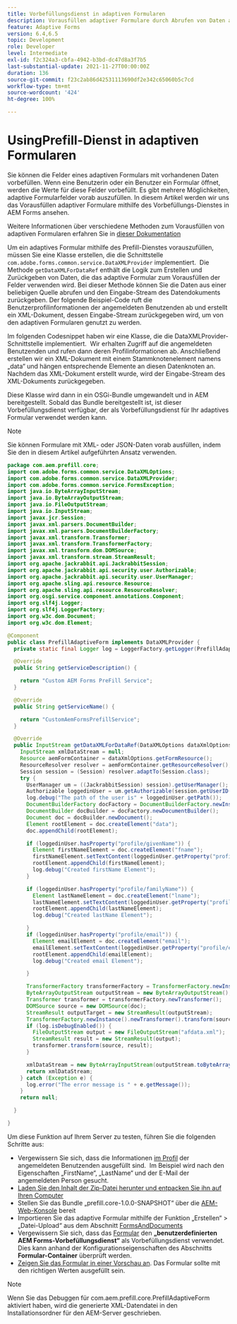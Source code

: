 ```yaml
---
title: Vorbefüllungsdienst in adaptiven Formularen
description: Vorausfüllen adaptiver Formulare durch Abrufen von Daten aus Backend-Datenquellen.
feature: Adaptive Forms
version: 6.4,6.5
topic: Development
role: Developer
level: Intermediate
exl-id: f2c324a3-cbfa-4942-b3bd-dc47d8a3f7b5
last-substantial-update: 2021-11-27T00:00:00Z
duration: 136
source-git-commit: f23c2ab86d42531113690df2e342c65060b5c7cd
workflow-type: tm+mt
source-wordcount: '424'
ht-degree: 100%

---
```


# UsingPrefill-Dienst in adaptiven Formularen

Sie können die Felder eines adaptiven Formulars mit vorhandenen Daten vorbefüllen. Wenn eine Benutzerin oder ein Benutzer ein Formular öffnet, werden die Werte für diese Felder vorbefüllt. Es gibt mehrere Möglichkeiten, adaptive Formularfelder vorab auszufüllen. In diesem Artikel werden wir uns das Vorausfüllen adaptiver Formulare mithilfe des Vorbefüllungs-Dienstes in AEM Forms ansehen.

Weitere Informationen über verschiedene Methoden zum Vorausfüllen von adaptiven Formularen erfahren Sie in [dieser Dokumentation](https://helpx.adobe.com/de/experience-manager/6-4/forms/using/prepopulate-adaptive-form-fields.html#AEMFormsprefillservice)

Um ein adaptives Formular mithilfe des Prefill-Dienstes vorauszufüllen, müssen Sie eine Klasse erstellen, die die Schnittstelle `com.adobe.forms.common.service.DataXMLProvider` implementiert.  Die Methode `getDataXMLForDataRef` enthält die Logik zum Erstellen und Zurückgeben von Daten, die das adaptive Formular zum Vorausfüllen der Felder verwenden wird. Bei dieser Methode können Sie die Daten aus einer beliebigen Quelle abrufen und den Eingabe-Stream des Datendokuments zurückgeben. Der folgende Beispiel-Code ruft die Benutzerprofilinformationen der angemeldeten Benutzenden ab und erstellt ein XML-Dokument, dessen Eingabe-Stream zurückgegeben wird, um von den adaptiven Formularen genutzt zu werden.

Im folgenden Codesnippet haben wir eine Klasse, die die DataXMLProvider-Schnittstelle implementiert.  Wir erhalten Zugriff auf die angemeldeten Benutzenden und rufen dann deren Profilinformationen ab. Anschließend erstellen wir ein XML-Dokument mit einem Stammknotenelement namens „data“ und hängen entsprechende Elemente an diesen Datenknoten an. Nachdem das XML-Dokument erstellt wurde, wird der Eingabe-Stream des XML-Dokuments zurückgegeben.

Diese Klasse wird dann in ein OSGi-Bundle umgewandelt und in AEM bereitgestellt. Sobald das Bundle bereitgestellt ist, ist dieser Vorbefüllungsdienst verfügbar, der als Vorbefüllungsdienst für Ihr adaptives Formular verwendet werden kann.

>[!NOTE]
>
>Sie können Formulare mit XML- oder JSON-Daten vorab ausfüllen, indem Sie den in diesem Artikel aufgeführten Ansatz verwenden.

```java
package com.aem.prefill.core;
import com.adobe.forms.common.service.DataXMLOptions;
import com.adobe.forms.common.service.DataXMLProvider;
import com.adobe.forms.common.service.FormsException;
import java.io.ByteArrayInputStream;
import java.io.ByteArrayOutputStream;
import java.io.FileOutputStream;
import java.io.InputStream;
import javax.jcr.Session;
import javax.xml.parsers.DocumentBuilder;
import javax.xml.parsers.DocumentBuilderFactory;
import javax.xml.transform.Transformer;
import javax.xml.transform.TransformerFactory;
import javax.xml.transform.dom.DOMSource;
import javax.xml.transform.stream.StreamResult;
import org.apache.jackrabbit.api.JackrabbitSession;
import org.apache.jackrabbit.api.security.user.Authorizable;
import org.apache.jackrabbit.api.security.user.UserManager;
import org.apache.sling.api.resource.Resource;
import org.apache.sling.api.resource.ResourceResolver;
import org.osgi.service.component.annotations.Component;
import org.slf4j.Logger;
import org.slf4j.LoggerFactory;
import org.w3c.dom.Document;
import org.w3c.dom.Element;

@Component
public class PrefillAdaptiveForm implements DataXMLProvider {
  private static final Logger log = LoggerFactory.getLogger(PrefillAdaptiveForm.class);

  @Override
  public String getServiceDescription() {

    return "Custom AEM Forms PreFill Service";
  }

  @Override
  public String getServiceName() {

    return "CustomAemFormsPrefillService";
  }

  @Override
  public InputStream getDataXMLForDataRef(DataXMLOptions dataXmlOptions) throws FormsException {
    InputStream xmlDataStream = null;
    Resource aemFormContainer = dataXmlOptions.getFormResource();
    ResourceResolver resolver = aemFormContainer.getResourceResolver();
    Session session = (Session) resolver.adaptTo(Session.class);
    try {
      UserManager um = ((JackrabbitSession) session).getUserManager();
      Authorizable loggedinUser = um.getAuthorizable(session.getUserID());
      log.debug("The path of the user is" + loggedinUser.getPath());
      DocumentBuilderFactory docFactory = DocumentBuilderFactory.newInstance();
      DocumentBuilder docBuilder = docFactory.newDocumentBuilder();
      Document doc = docBuilder.newDocument();
      Element rootElement = doc.createElement("data");
      doc.appendChild(rootElement);

      if (loggedinUser.hasProperty("profile/givenName")) {
        Element firstNameElement = doc.createElement("fname");
        firstNameElement.setTextContent(loggedinUser.getProperty("profile/givenName")[0].getString());
        rootElement.appendChild(firstNameElement);
        log.debug("Created firstName Element");
      }

      if (loggedinUser.hasProperty("profile/familyName")) {
        Element lastNameElement = doc.createElement("lname");
        lastNameElement.setTextContent(loggedinUser.getProperty("profile/familyName")[0].getString());
        rootElement.appendChild(lastNameElement);
        log.debug("Created lastName Element");

      }
      if (loggedinUser.hasProperty("profile/email")) {
        Element emailElement = doc.createElement("email");
        emailElement.setTextContent(loggedinUser.getProperty("profile/email")[0].getString());
        rootElement.appendChild(emailElement);
        log.debug("Created email Element");

      }

      TransformerFactory transformerFactory = TransformerFactory.newInstance();
      ByteArrayOutputStream outputStream = new ByteArrayOutputStream();
      Transformer transformer = transformerFactory.newTransformer();
      DOMSource source = new DOMSource(doc);
      StreamResult outputTarget = new StreamResult(outputStream);
      TransformerFactory.newInstance().newTransformer().transform(source, outputTarget);
      if (log.isDebugEnabled()) {
        FileOutputStream output = new FileOutputStream("afdata.xml");
        StreamResult result = new StreamResult(output);
        transformer.transform(source, result);
      }

      xmlDataStream = new ByteArrayInputStream(outputStream.toByteArray());
      return xmlDataStream;
    } catch (Exception e) {
      log.error("The error message is " + e.getMessage());
    }
    return null;

  }

}
```

Um diese Funktion auf Ihrem Server zu testen, führen Sie die folgenden Schritte aus:

* Vergewissern Sie sich, dass die Informationen [im Profil](http://localhost:4502/security/users.html) der angemeldeten Benutzenden ausgefüllt sind.  Im Beispiel wird nach den Eigenschaften „FirstName“, „LastName“ und der E-Mail der angemeldeten Person gesucht.
* [Laden Sie den Inhalt der Zip-Datei herunter und entpacken Sie ihn auf Ihren Computer](assets/prefillservice.zip)
* Stellen Sie das Bundle „prefill.core-1.0.0-SNAPSHOT“ über die [AEM-Web-Konsole](http://localhost:4502/system/console/bundles) bereit
* Importieren Sie das adaptive Formular mithilfe der Funktion „Erstellen“ > „Datei-Upload“ aus dem Abschnitt [FormsAndDocuments](http://localhost:4502/aem/forms.html/content/dam/formsanddocuments)
* Vergewissern Sie sich, dass das [Formular](http://localhost:4502/editor.html/content/forms/af/prefill.html) den **„benutzerdefinierten AEM Forms-Vorbefüllungsdienst“** als Vorbefüllungsdienst verwendet.  Dies kann anhand der Konfigurationseigenschaften des Abschnitts **Formular-Container** überprüft werden.
* [Zeigen Sie das Formular in einer Vorschau an](http://localhost:4502/content/dam/formsanddocuments/prefill/jcr:content?wcmmode=disabled). Das Formular sollte mit den richtigen Werten ausgefüllt sein.

>[!NOTE]
>
>Wenn Sie das Debuggen für com.aem.prefill.core.PrefillAdaptiveForm aktiviert haben, wird die generierte XML-Datendatei in den Installationsordner für den AEM-Server geschrieben.

